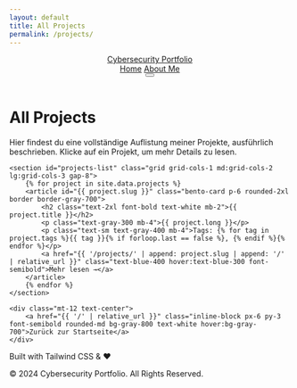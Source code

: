 ```yaml
---
layout: default
title: All Projects
permalink: /projects/
---
```


<header class="py-6 px-4 md:px-12 z-10 sticky top-0 bg-black bg-opacity-80 backdrop-blur-sm">
    <nav class="flex justify-between items-center">
        <a href="{{ '/' | relative_url }}" class="text-2xl md:text-3xl font-bold tracking-tight text-white hover:text-gray-300 transition-colors">
            <span class="text-gradient">Cybersecurity Portfolio</span>
        </a>
        <div class="hidden md:flex space-x-8 text-lg">
            <a href="{{ '/' | relative_url }}" class="hover:text-blue-400 transition-colors">Home</a>
            <a href="{{ '/' | relative_url }}#about" class="hover:text-blue-400 transition-colors">About Me</a>
        </div>
        <button id="mobile-menu-button" class="md:hidden p-2 rounded-md focus:outline-none focus:ring-2 focus:ring-blue-400">
            <svg class="w-6 h-6 text-white" fill="none" viewBox="0 0 24 24" stroke="currentColor">
                <path stroke-linecap="round" stroke-linejoin="round" stroke-width="2" d="M4 6h16M4 12h16m-7 6h7"></path>
            </svg>
        </button>
    </nav>
</header>

<main class="px-4 md:px-12 py-12 max-w-6xl mx-auto">
    <h1 class="text-4xl font-extrabold text-white mb-6">All Projects</h1>
    <p class="text-gray-300 mb-8 max-w-3xl">Hier findest du eine vollständige Auflistung meiner Projekte, ausführlich beschrieben. Klicke auf ein Projekt, um mehr Details zu lesen.</p>

    <section id="projects-list" class="grid grid-cols-1 md:grid-cols-2 lg:grid-cols-3 gap-8">
        {% for project in site.data.projects %}
        <article id="{{ project.slug }}" class="bento-card p-6 rounded-2xl border border-gray-700">
            <h2 class="text-2xl font-bold text-white mb-2">{{ project.title }}</h2>
            <p class="text-gray-300 mb-4">{{ project.long }}</p>
            <p class="text-sm text-gray-400 mb-4">Tags: {% for tag in project.tags %}{{ tag }}{% if forloop.last == false %}, {% endif %}{% endfor %}</p>
            <a href="{{ '/projects/' | append: project.slug | append: '/' | relative_url }}" class="text-blue-400 hover:text-blue-300 font-semibold">Mehr lesen →</a>
        </article>
        {% endfor %}
    </section>

    <div class="mt-12 text-center">
        <a href="{{ '/' | relative_url }}" class="inline-block px-6 py-3 font-semibold rounded-md bg-gray-800 text-white hover:bg-gray-700">Zurück zur Startseite</a>
    </div>
</main>

<footer class="py-8 text-center text-gray-500 text-sm">
    <p>Built with Tailwind CSS & ❤️</p>
    <p class="mt-2">© 2024 Cybersecurity Portfolio. All Rights Reserved.</p>
</footer>
